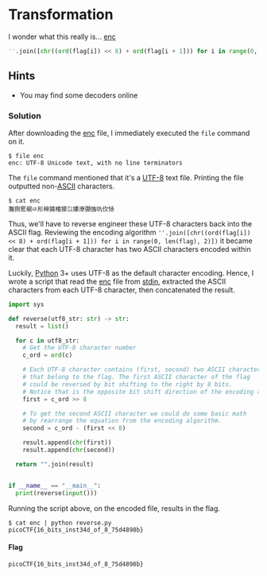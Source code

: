 # Transformation

I wonder what this really is... [enc](enc)

```python
''.join([chr((ord(flag[i]) << 8) + ord(flag[i + 1])) for i in range(0, len(flag), 2)])
```

## Hints

* You may find some decoders online

### Solution

After downloading the [enc](enc) file, I immediately executed the `file` command on it.

```shell
$ file enc 
enc: UTF-8 Unicode text, with no line terminators
```

The `file` command mentioned that it's a [UTF-8](https://en.wikipedia.org/wiki/UTF-8) text file. Printing the file outputted non-[ASCII](https://en.wikipedia.org/wiki/ASCII) characters.


```shell
$ cat enc 
灩捯䍔䙻ㄶ形楴獟楮獴㌴摟潦弸強㕤㐸㤸
```

Thus, we'll have to reverse engineer these UTF-8 characters back into the ASCII flag. Reviewing the encoding algorithm `''.join([chr((ord(flag[i]) << 8) + ord(flag[i + 1])) for i in range(0, len(flag), 2)])` it became clear that each UTF-8 character has two ASCII characters encoded within it.


Luckily, [Python](https://en.wikipedia.org/wiki/Python_(programming_language)) 3+ uses UTF-8 as the default character encoding. Hence, I wrote a script that read the [enc](enc) file from [stdin](https://en.wikipedia.org/wiki/Standard_streams), extracted the ASCII characters from each UTF-8 character, then concatenated the result.

```python
import sys

def reverse(utf8_str: str) -> str:
  result = list()

  for c in utf8_str:
    # Get the UTF-8 character number
    c_ord = ord(c)

    # Each UTF-8 character contains (first, second) two ASCII character
    # that belong to the flag. The first ASCII character of the flag
    # could be reversed by bit shifting to the right by 8 bits.
    # Notice that is the opposite bit shift direction of the encoding algorithm.
    first = c_ord >> 8

    # To get the second ASCII character we could do some basic math
    # by rearrange the equation from the encoding algorithm.
    second = c_ord - (first << 8)

    result.append(chr(first))
    result.append(chr(second))

  return "".join(result)


if __name__ == "__main__":
  print(reverse(input())) 
```

Running the script above, on the encoded file, results in the flag.

```shell
$ cat enc | python reverse.py 
picoCTF{16_bits_inst34d_of_8_75d4898b}
```



#### Flag

```
picoCTF{16_bits_inst34d_of_8_75d4898b}
```
